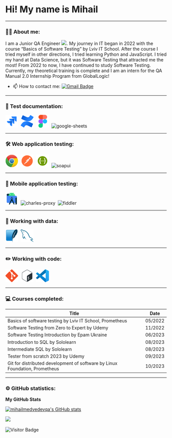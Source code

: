# Hi! My name is Mihail

---

### :man_technologist: About me:

I am a Junior QA Engineer <img src="https://media.giphy.com/media/WUlplcMpOCEmTGBtBW/giphy.gif" width="30px">. My journey in IT began in 2022 with the course “Basics of Software Testing” by Lviv IT School.
After the course I tried myself in other directions, I tried learning Python and JavaScript. I tried my hand at Data Science, but it was Software Testing that attracted me the most! From 2022 to now, I have continued to study Software Testing. Currently, my theoretical training is complete and I am an intern for the QA Manual 2.0 Internship Program from GlobalLogic!

- :mailbox: How to contact me: [![Gmail Badge](https://img.shields.io/badge/-Gmail-red?style=flat&logo=Gmail&logoColor=white)](mailto:mihail.medvedev.qa@gmail.com)

---

### 📁 Test documentation:

<div>
  <img src="https://github.com/devicons/devicon/blob/master/icons/jira/jira-original.svg" title="jira" alt="jira" width="40" height="40"/>&nbsp;
  <img src="https://github.com/devicons/devicon/blob/master/icons/confluence/confluence-original.svg" title="confluence" alt="confluence" width="40" height="40"/>&nbsp;
  <img src="https://github.com/devicons/devicon/blob/master/icons/figma/figma-original.svg" title="figma" alt="figma" width="40" height="40"/>&nbsp;
  <img src="https://upload.wikimedia.org/wikipedia/commons/3/30/Google_Sheets_logo_%282014-2020%29.svg" title="google-sheets" alt="google-sheets" width="40" height="40"/>&nbsp;
</div>

---

### 🛠 Web application testing:

<div>
  <img src="https://github.com/devicons/devicon/blob/master/icons/chrome/chrome-original.svg" title="chromedevtools" alt="chromedevtools" width="40" height="40"/>&nbsp;
  <img src="https://github.com/vscode-icons/vscode-icons/blob/master/icons/file_type_postman.svg" title="postman" alt="postman" width="40" height="40"/>&nbsp;
  <img src="https://github.com/vscode-icons/vscode-icons/blob/master/icons/file_type_swagger.svg" title="swagger" alt="swagger" width="40" height="40"/>&nbsp;
  <img src="https://static0.smartbear.co/smartbearbrand/media/images/home/soapui-icon.svg" title="soapui" alt="soapui" width="40" height="40"/>&nbsp;
</div>

---

### 📱 Mobile application testing:

<div>
  <img src="https://github.com/devicons/devicon/blob/master/icons/androidstudio/androidstudio-original.svg" title="chromedevtools" alt="chromedevtools" width="40" height="40"/>&nbsp;
  <img src="https://cdn.icon-icons.com/icons2/3053/PNG/512/charles_proxy_macos_bigsur_icon_190302.png" title="charles-proxy" alt="charles-proxy" width="40" height="40"/>&nbsp;
  <img src="https://www.megaleechers.com/storage/Fiddler-Everywhere-Icon.png" title="fiddler" alt="fiddler" width="40" height="40"/>&nbsp;
</div>

---

### 💾 Working with data:

<div>
  <img src="https://github.com/devicons/devicon/blob/master/icons/sqlite/sqlite-original.svg" title="sqlite" alt="sqlite" width="40" height="40"/>&nbsp;
  <img src="https://github.com/devicons/devicon/blob/master/icons/mysql/mysql-original.svg" title="mysql" alt="mysql" width="40" height="40"/>&nbsp;
<div>

---

### ✏️ Working with code:

<div>
  <img src="https://github.com/devicons/devicon/blob/master/icons/git/git-original.svg" title="git" alt="git" width="40" height="40"/>&nbsp;
  <img src="https://github.com/devicons/devicon/blob/master/icons/bash/bash-original.svg" title="bash" alt="bash" width="40" height="40"/>&nbsp;
  <img src="https://github.com/devicons/devicon/blob/master/icons/vscode/vscode-original.svg" title="vscode" alt="vscode" width="40" height="40"/>&nbsp;
<div>

---

### 💻 Courses completed:

|Title                                                                        | Date    |
| ----------------------------------------------------------------------------| :-----: |
| Basics of software testing by Lviv IT School, Prometheus                    | 05/2022 |
| Software Testing from Zero to Expert by Udemy                               | 11/2022 |
| Software Testing Introduction by Epam Ukraine                               | 06/2023 |
| Introduction to SQL by Sololearn                                            | 08/2023 |
| Intermediate SQL by Sololearn                                               | 08/2023 |
| Tester from scratch 2023 by Udemy                                           | 09/2023 |
| Git for distributed development of software by Linux Foundation, Prometheus | 10/2023 |

---

### ⚙️ GitHub statistics:

<b>My GitHub Stats</b>

<a href="http://www.github.com/mihailmedvedevqa"><img src="https://github-readme-stats.vercel.app/api?username=mihailmedvedevqa&show_icons=true&hide=&title_color=0891b2&text_color=ffffff&icon_color=0891b2&bg_color=1c1917&hide_border=true&show_icons=true" alt="mihailmedvedevqa's GitHub stats" /></a>

<a href="http://www.github.com/mihailmedvedevqa"><img src="https://github-readme-streak-stats.herokuapp.com/?user=mihailmedvedevqa&stroke=ffffff&background=1c1917&ring=0891b2&fire=0891b2&currStreakNum=ffffff&currStreakLabel=0891b2&sideNums=ffffff&sideLabels=ffffff&dates=ffffff&hide_border=true" /></a>

![Visitor Badge](https://visitor-badge.laobi.icu/badge?page_id=mihailmedvedevqa)
